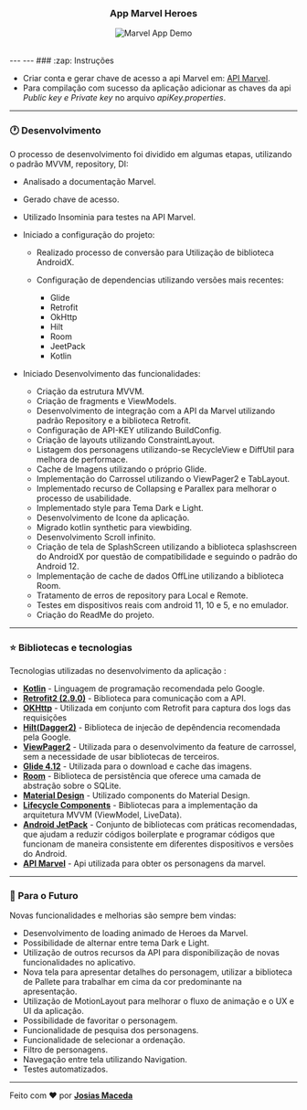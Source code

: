 <br />
<p align="center">
  <h3 align="center">App Marvel Heroes</h3>
</p>
<p align="center">
  <img alt="Marvel App Demo" src=".github/marvel.gif" width="auto">
</p>

<br>
---
---
### :zap: Instruções

* Criar conta e gerar chave de acesso a api Marvel em: <a href="https://developer.marvel.com/documentation/getting_started">API Marvel</a>.
* Para compilação com sucesso da aplicação adicionar as chaves da api *Public key e Private key* no arquivo *apiKey.properties*.

---
### :clock1: Desenvolvimento

O processo de desenvolvimento foi dividido em algumas etapas, utilizando o padrão MVVM, repository, DI:

* Analisado a documentação Marvel.
* Gerado chave de acesso.
* Utilizado Insominia para testes na API Marvel. 
* Iniciado a configuração do projeto:  

  * Realizado processo de conversão para Utilização de biblioteca AndroidX.  
  * Configuração de dependencias utilizando versões mais recentes:

    * Glide
    * Retrofit
    * OkHttp
    * Hilt
    * Room
    * JeetPack
    * Kotlin

* Iniciado Desenvolvimento das funcionalidades:
  * Criação da estrutura MVVM.
  * Criação de fragments e ViewModels.
  * Desenvolvimento de integração com a API da Marvel utilizando padrão Repository e a biblioteca Retrofit.
  * Configuração de API-KEY utilizando BuildConfig.
  * Criação de layouts utilizando ConstraintLayout.
  * Listagem dos personagens utilizando-se RecycleView e DiffUtil para melhora de performace.
  * Cache de Imagens utilizando o próprio Glide.
  * Implementação do Carrossel utilizando o ViewPager2 e TabLayout.
  * Implementado recurso de Collapsing e Parallex para melhorar o processo de usabilidade. 
  * Implementado style para Tema Dark e Light.
  * Desenvolvimento de Icone da aplicação.
  * Migrado kotlin synthetic para viewbiding.
  * Desenvolvimento Scroll infinito.
  * Criação de tela de SplashScreen utilizando a biblioteca splashscreen do AndroidX por questão de compatibilidade e seguindo o padrão do Android 12.
  * Implementação de cache de dados OffLine utilizando a biblioteca Room.
  * Tratamento de erros de repository para Local e Remote.
  * Testes em dispositivos reais com android 11, 10 e 5, e no emulador.  
  * Criação do ReadMe do projeto.
---
### :star: Bibliotecas e tecnologias
Tecnologias utilizadas no desenvolvimento da aplicação :

* <b><a href="https://kotlinlang.org/">Kotlin</a></b> - Linguagem de programação recomendada pelo Google.
* <b><a href="https://square.github.io/retrofit/">Retrofit2 (2.9.0)</a></b> - Biblioteca para comunicação com a API.
* <b><a href="https://github.com/square/okhttp">OKHttp</a></b> - Utilizada em conjunto com Retrofit para captura dos logs das requisições
* <b><a href="https://dagger.dev/hilt/">Hilt(Dagger2)</a></b> - Biblioteca de injecão de depêndencia recomendada pela Google.
* <b><a href="https://developer.android.com/jetpack/androidx/releases/viewpager2">ViewPager2</a></b> - Utilizada para o desenvolvimento da feature de carrossel, sem a necessidade de usar bibliotecas de terceiros.
* <b><a href="https://github.com/bumptech/glide">Glide 4.12</a></b> - Utilizada para o download e cache das imagens.
* <b><a href="https://developer.android.com/jetpack/androidx/releases/room">Room</a></b> - Biblioteca de persistência que oferece uma camada de abstração sobre o SQLite.
* <b><a href="https://material.io/develop/android">Material Design</a></b> - Utilizado components do Material Design.
* <b><a href="https://developer.android.com/jetpack/androidx/releases/lifecycle#declaring_dependencies">Lifecycle Components</a></b> - Bibliotecas para a implementação da arquitetura MVVM (ViewModel, LiveData).
* <b><a href="https://developer.android.com/jetpack">Android JetPack</a></b> - Conjunto de bibliotecas com práticas recomendadas, que ajudam a reduzir códigos boilerplate e programar códigos que funcionam de maneira consistente em diferentes dispositivos e versões do Android.
* <b><a href="https://developer.marvel.com/documentation/getting_started">API Marvel</a></b> - Api utilizada para obter os personagens da marvel.


---
### :black_square_button: Para o Futuro
Novas funcionalidades e melhorias são sempre bem vindas:

* Desenvolvimento de loading animado de Heroes da Marvel.
* Possibilidade de alternar entre tema Dark e Light.
* Utilização de outros recursos da API para disponibilização de novas funcionalidades no aplicativo.
* Nova tela para apresentar detalhes do personagem, utilizar a biblioteca de Pallete para trabalhar em cima da cor predominante na apresentação.
* Utilização de MotionLayout para melhorar o fluxo de animação e o UX e UI da aplicação.
* Possibilidade de favoritar o personagem.
* Funcionalidade de pesquisa dos personagens.
* Funcionalidade de selecionar a ordenação.
* Filtro de personagens.
* Navegação entre tela utilizando Navigation.
* Testes automatizados.

---

Feito com :heart: por <b><a href="https://github.com/josiasmaceda">Josias Maceda</a></b>
